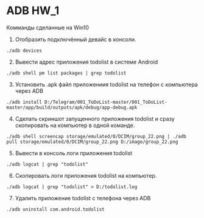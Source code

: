 # ADB HW_1
Комманды сделанные на Win10

1. Отобразить подключённый девайс в консоли.

`./adb devices`

 2. Вывести адрес приложения todolist в системе Android

`./adb shell pm list packages | grep todolist`

 3. Установить .apk файл приложениия todolist на телефон с компьютера через  ADB

`./adb install D:/Telegram/001_ToDoList-master/001_ToDoList-master/app/build/outputs/apk/debug/app-debug.apk`

 4. Сделать скриншот запущенного приложения todolist и сразу скопировать на компьютер в одной команде.

`./adb shell screencap storage/emulated/0/DCIM/group_22.png | ./adb pull storage/emulated/0/DCIM/group_22.png D:/image/group_22.png`

 5. Вывести в консоль логи приложения todolist

`./adb logcat | grep "todolist"`

 6. Скопировать логи приложения todolist на компьютер.

`./adb logcat | grep "todolist" > D:/todolist.log`

 7. Удалить приложение todolist с телефона через ADB

`./adb uninstall com.android.todolist`